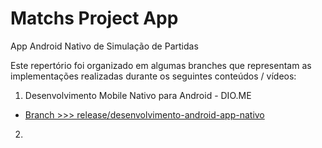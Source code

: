 # Matchs Project App

App Android Nativo de Simulação de Partidas

Este repertório foi organizado em algumas branches que representam as implementações realizadas durante os seguintes conteúdos / vídeos:

1. Desenvolvimento Mobile Nativo para Android - DIO.ME
  - [Branch >>> release/desenvolvimento-android-app-nativo](https://github.com/maia-andre/matchs-project-app/tree/release/desenvolvimento-android-app-nativo)
2.
